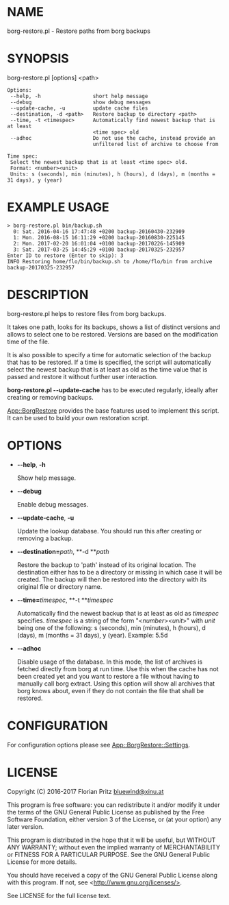 # NAME

borg-restore.pl - Restore paths from borg backups

# SYNOPSIS

borg-restore.pl \[options\] &lt;path>

    Options:
     --help, -h                 short help message
     --debug                    show debug messages
     --update-cache, -u         update cache files
     --destination, -d <path>   Restore backup to directory <path>
     --time, -t <timespec>      Automatically find newest backup that is at least
                                <time spec> old
     --adhoc                    Do not use the cache, instead provide an
                                unfiltered list of archive to choose from

    Time spec:
     Select the newest backup that is at least <time spec> old.
     Format: <number><unit>
     Units: s (seconds), min (minutes), h (hours), d (days), m (months = 31 days), y (year)

# EXAMPLE USAGE

    > borg-restore.pl bin/backup.sh
      0: Sat. 2016-04-16 17:47:48 +0200 backup-20160430-232909
      1: Mon. 2016-08-15 16:11:29 +0200 backup-20160830-225145
      2: Mon. 2017-02-20 16:01:04 +0100 backup-20170226-145909
      3: Sat. 2017-03-25 14:45:29 +0100 backup-20170325-232957
    Enter ID to restore (Enter to skip): 3
    INFO Restoring home/flo/bin/backup.sh to /home/flo/bin from archive backup-20170325-232957

# DESCRIPTION

borg-restore.pl helps to restore files from borg backups.

It takes one path, looks for its backups, shows a list of distinct versions and
allows to select one to be restored. Versions are based on the modification
time of the file.

It is also possible to specify a time for automatic selection of the backup
that has to be restored. If a time is specified, the script will automatically
select the newest backup that is at least as old as the time value that is
passed and restore it without further user interaction.

**borg-restore.pl --update-cache** has to be executed regularly, ideally after
creating or removing backups.

[App::BorgRestore](https://metacpan.org/pod/App::BorgRestore) provides the base features used to implement this script.
It can be used to build your own restoration script.

# OPTIONS

- **--help**, **-h**

    Show help message.

- **--debug**

    Enable debug messages.

- **--update-cache**, **-u**

    Update the lookup database. You should run this after creating or removing a backup.

- **--destination=**_path_, **-d **_path_

    Restore the backup to 'path' instead of its original location. The destination
    either has to be a directory or missing in which case it will be created. The
    backup will then be restored into the directory with its original file or
    directory name.

- **--time=**_timespec_, **-t **_timespec_

    Automatically find the newest backup that is at least as old as _timespec_
    specifies. _timespec_ is a string of the form "<_number_><_unit_>" with _unit_ being one of the following:
    s (seconds), min (minutes), h (hours), d (days), m (months = 31 days), y (year). Example: 5.5d

- **--adhoc**

    Disable usage of the database. In this mode, the list of archives is fetched
    directly from borg at run time.  Use this when the cache has not been created
    yet and you want to restore a file without having to manually call borg
    extract. Using this option will show all archives that borg knows about, even
    if they do not contain the file that shall be restored.

# CONFIGURATION

For configuration options please see [App::BorgRestore::Settings](https://metacpan.org/pod/App::BorgRestore::Settings).

# LICENSE

Copyright (C) 2016-2017  Florian Pritz <bluewind@xinu.at>

This program is free software: you can redistribute it and/or modify
it under the terms of the GNU General Public License as published by
the Free Software Foundation, either version 3 of the License, or
(at your option) any later version.

This program is distributed in the hope that it will be useful,
but WITHOUT ANY WARRANTY; without even the implied warranty of
MERCHANTABILITY or FITNESS FOR A PARTICULAR PURPOSE.  See the
GNU General Public License for more details.

You should have received a copy of the GNU General Public License
along with this program.  If not, see &lt;http://www.gnu.org/licenses/>.

See LICENSE for the full license text.
